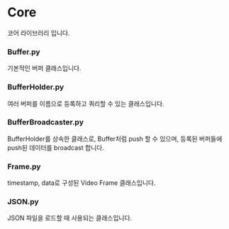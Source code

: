 # Core

코어 라이브러리 입니다.

### Buffer.py

기본적인 버퍼 클래스입니다.

### BufferHolder.py

여러 버퍼를 이름으로 등록하고 쿼리할 수 있는 클래스입니다.

### BufferBroadcaster.py

BufferHolder를 상속한 클래스로, Buffer처럼 push 할 수 있으며,
등록된 버퍼들에 push된 데이터를 broadcast 합니다.

### Frame.py

timestamp, data로 구성된 Video Frame 클래스입니다.

### JSON.py

JSON 파일을 로드할 때 사용되는 클래스입니다.
